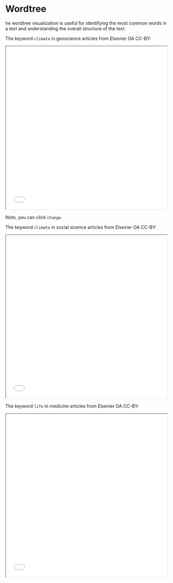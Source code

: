 # Wordtree

he wordtree visualization is useful for identifying the most common words in a text and understanding the overall structure of the text.

The keyword `climate` in geoscience articles from Elsevier OA CC-BY:

<iframe src="../wordtree_climate_geo.html" width="100%" height="510px">
   <p>Your browser does not support iframes.</p>
</iframe>

Note, you can click `change`.

The keyword `climate` in social sicence articles from Elsevier OA CC-BY:

<iframe src="../wordtree_climate_social_science.html" width="100%" height="510px">
    <p>Your browser does not support iframes.</p>
</iframe>

The keyword `life` in medicine articles from Elsevier OA CC-BY:

<iframe src="../wordtree_life_medicine.html" width="100%" height="510px">
    <p>Your browser does not support iframes.</p>
</iframe>
